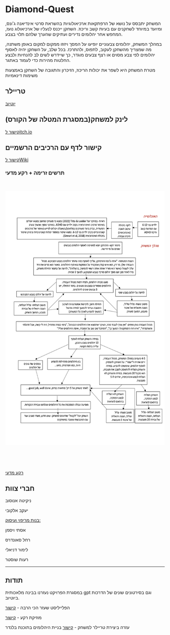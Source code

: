 # Diamond-Quest

המשחק יתבסס על נושא של הרפתקאות ארכיאולוגיות בהשראת סרטי אינדיאנה ג'ונס, ומיועד במיוחד לשחקנים עם בעיות קשב וריכוז. השחקן ייכנס לנעליו של ארכיאולוג נועז, המחפש אחר יהלומים נדירים ועתיקים שהערך שלהם תלוי בצבע.

במהלך המשחק, יהלומים צבעוניים יופיעו על המסך ויזוזו ממקום למקום באופן משתנה, מה שמצריך מהשחקן לעקוב, לתפוס, ולהתרכז. בכל שלב, על השחקן יהיה לאסוף יהלומים לפי צבע מסוים או רצף צבעים מוגדר, כך שיידרש לשים לב להנחיות ולבצע החלטות מהירות כדי לעמוד באתגר.

מטרת המשחק היא לשפר את יכולות הריכוז, הזיכרון והתגובה של השחקן באמצעות משימות דינאמיות 

## טריילר

[יוטיוב](https://www.youtube.com/watch?v=vToYnMaz_p4&ab_channel=Nikita)

## לינק למשחק(במסגרת המטלה של הקורס)
[קישור לitch.io](https://yakovelkobi.itch.io/diamond-q)

## קישור לדף עם הרכיבים הרשמיים
[קישור לWiki](https://github.com/UniversityGameProject-2024/Diamond-Quest/wiki)


### תרשים זרימה + רקע מדעי
<p>&nbsp;</p>
<p align="">
 <img width="600" height="800" src = https://github.com/UniversityGameProject-2024/Diamond-Quest/blob/main/wiki_images/%D7%AA%D7%A8%D7%A9%D7%99%D7%9D%20%D7%96%D7%A8%D7%99%D7%9E%D7%94.png>
</p>
<p>&nbsp;</p> <br>

[רקע מדעי](https://github.com/UniversityGameProject-2024/Diamond-Quest/blob/main/wiki_images/%D7%A8%D7%A6%D7%99%D7%95%D7%A0%D7%90%D7%9C.pdf) <br>

## חברי צוות
ניקיטה אנוסוב

יעקב אלקובי

 <ins>בנות מריפוי ועיסוק:</ins>

אסתי ויסמן

רחל סאונדרס

לימור דניאלי

רעות שוסטר


---

## תודות

במסגרת הפרויקט נעזרנו בבינה מלאכותית gpt וגם בסירטונים שונים של הדרכות ביוטיוב.

הפלייליסט שעזר הכי הרבה - [קישור](https://www.youtube.com/watch?v=xTT1Ae_ifhM&t=1450s&ab_channel=Zigurous)

מוזיקת רקע - [קישור](https://patrickdearteaga.com/musica-libre-derechos-gratis/)

עזרה ביצירת טריילר למשחק - [קישור](https://www.animaker.com/)
בניית היהלומים בתוכנת בלנדר


